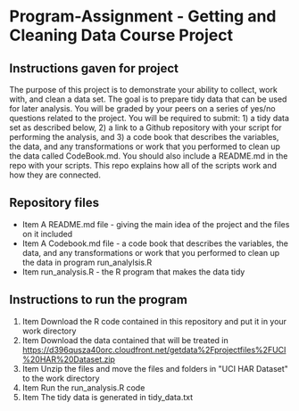 # Program-Assignment - Getting and Cleaning Data Course Project
## Instructions gaven for project

The purpose of this project is to demonstrate your ability to collect, work with, and clean a data set. The goal is to prepare tidy data that can be used for later analysis. You will be graded by your peers on a series of yes/no questions related to the project. You will be required to submit: 1) a tidy data set as described below, 2) a link to a Github repository with your script for performing the analysis, and 3) a code book that describes the variables, the data, and any transformations or work that you performed to clean up the data called CodeBook.md. You should also include a README.md in the repo with your scripts. This repo explains how all of the scripts work and how they are connected.


## Repository files 
* Item A README.md file - giving the main idea of the project and the files on it included
* Item A Codebook.md file - a code book that describes the variables, the data, and any transformations or work that you performed to clean up the data in program run_analylsis.R
* Item run_analysis.R - the R program that makes the data tidy



## Instructions to run the program
1. Item Download the R code contained in this repository and put it in your work directory
1. Item Download the data contained that will be treated in 
   https://d396qusza40orc.cloudfront.net/getdata%2Fprojectfiles%2FUCI%20HAR%20Dataset.zip
1. Item Unzip the files and move the files and folders in "UCI HAR Dataset" to the work directory
1. Item Run the run_analysis.R code 
1. Item The tidy data is generated in tidy_data.txt
